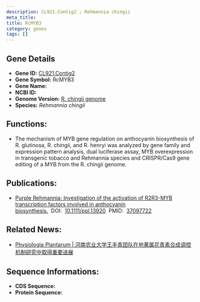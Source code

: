 ```yaml
---
description: CL921.Contig2 ; Rehmannia chingii
meta_title:
title: RcMYB3
category: genes
tags: []
---
```


## Gene Details
- **Gene ID:**	[CL921.Contig2](CL921.Contig2)
- **Gene Symbol:** RcMYB3
- **Gene Name:** 
- **NCBI ID:** [](https://www.ncbi.nlm.nih.gov/gene/?term=)
- **Genome Version:** [R. chingii genome]()
- **Species:** *Rehmannia chingii*

## Functions:
   - The mechanism of MYB gene regulation on anthocyanin biosynthesis of R. glutinosa, R. chingii, and R. henryi was analyzed by gene family and expression pattern analysis, dual luciferase assay, MYB overexpression in transgenic tobacco and Rehmannia species and CRISPR/Cas9 gene editing of a MYB from the R. chingii genome.

## Publications:
   - [Purple Rehmannia: Investigation of the activation of R2R3-MYB transcription factors involved in anthocyanin biosynthesis.]( https://onlinelibrary.wiley.com/doi/10.1111/ppl.13920)&nbsp;&nbsp;DOI:&nbsp;&nbsp;[10.1111/ppl.13920](https://onlinelibrary.wiley.com/doi/10.1111/ppl.13920)&nbsp;&nbsp;PMID:&nbsp;&nbsp;[37097722](https://pubmed.ncbi.nlm.nih.gov/37097722/)

## Related News:
   - [Physiologia Plantarum | 河南农业大学王丰青团队在地黄属花青素合成调控机制研究中取得重要进展](https://mp.weixin.qq.com/s?__biz=Mzg3MDEwNDEyMg==&mid=2247549208&idx=5&sn=8d32a4eb21abb9191219a1f867ac58ff&chksm=d1110fa285ffe2b6b1a12a5ed1494c10fe59b94fa2c1f56cec67e3918e45a2fca7338024ad34&scene=27#wechat_redirect)

## Sequence Informations:
- **CDS Sequence:**
- **Protein Sequence:**
